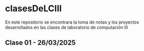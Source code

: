 # clasesDeLCIII

En este repositorio se encontrara la toma de notas y los proyectos desarrollados en las clases de laboratorio de computación III

## Clase 01 - 26/03/2025